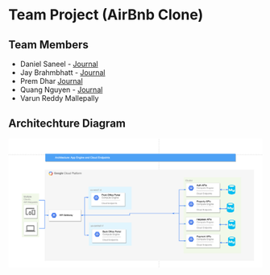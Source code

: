 # Team Project (AirBnb Clone)

## Team Members

- Daniel Saneel - [Journal](Journals/Daniel/DanielProgress.md)
- Jay Brahmbhatt - [Journal](Journals/Jay/JayProgress.md)
- Prem Dhar  [Journal](Journals/PremProgress.md)
- Quang Nguyen - [Journal](Journals/Quang/QuangProgress.md)
- Varun Reddy Mallepally 

## Architechture Diagram

![Architecture Diagram](images/OverallArchitecture.png)

